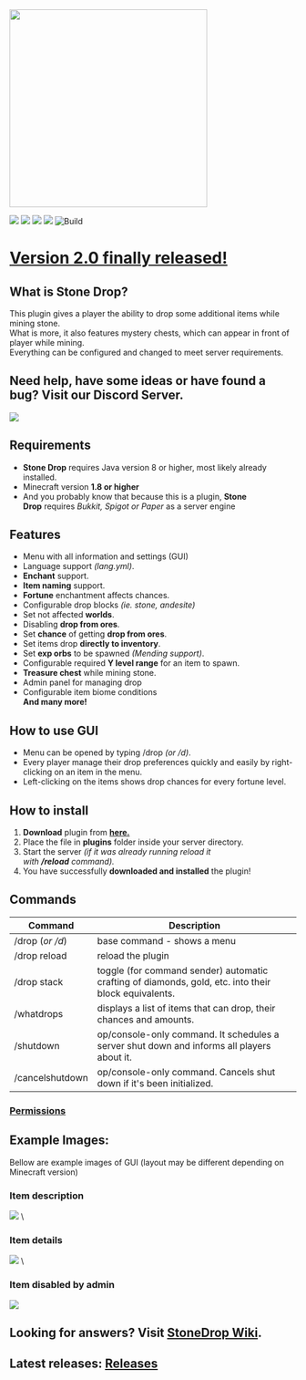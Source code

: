 <img src="https://raw.githubusercontent.com/ULTUX/StoneDropPlugin/master/.github/banner.png" desc="img by Ponanoix" height=347/>

![](https://img.shields.io/github/v/release/ULTUX/StoneDropPlugin)
![](https://img.shields.io/github/issues/ULTUX/StoneDropPlugin)
![](https://img.shields.io/github/license/ULTUX/StoneDropPlugin)
![](https://img.shields.io/github/release-date/ULTUX/StoneDropPlugin)
![Build](https://github.com/ULTUX/StoneDropPlugin/workflows/Java%20CI%20with%20Maven/badge.svg?branch=master)

# <ins>Version 2.0 finally released!</ins>


## What is Stone Drop?


This plugin gives a player the ability to drop some additional items while mining stone.\
What is more, it also features mystery chests, which can appear in front of player while mining.\
Everything can be configured and changed to meet server requirements.

## Need help, have some ideas or have found a bug? Visit our Discord Server.
[ ![](https://i.imgur.com/lUUtxLdl.jpg) ](https://discord.gg/4gsa9wCCST)


## Requirements


-   **Stone Drop** requires Java version 8 or higher, most likely already installed.
-   Minecraft version **1.8 or higher**
-   And you probably know that because this is a plugin, **Stone Drop** requires *Bukkit, Spigot or Paper* as a server engine

## Features


-   Menu with all information and settings (GUI)
-   Language support *(lang.yml)*.
-   **Enchant** support.
-   **Item naming** support.
-   **Fortune** enchantment affects chances.
-   Configurable drop blocks *(ie. stone, andesite)*
-   Set not affected **worlds**.
-   Disabling **drop from ores**.
-   Set **chance** of getting **drop from ores**.
-   Set items drop **directly to inventory**.
-   Set **exp orbs** to be spawned *(Mending support)*.
-   Configurable required **Y level range** for an item to spawn.
-   **Treasure chest** while mining stone. 
-   Admin panel for managing drop
-   Configurable item biome conditions \
**And many more!**
## How to use GUI
- Menu can be opened by typing /drop *(or /d)*.
- Every player manage their drop preferences quickly and easily by right-clicking on an item in the menu.
- Left-clicking on the items shows drop chances for every fortune level.

## How to install

1.  **Download** plugin from **[here.](https://github.com/ULTUX/StoneDropPlugin/releases)**
2.  Place the file in **plugins** folder inside your server directory.
3.  Start the server *(if it was already running reload it with **/reload** command).*
4.  You have successfully **downloaded and installed** the plugin!

## Commands

| Command | Description                                                                                              |
| ----------------|--------------------------------------------------------------------------------------------------|
| /drop (*or /d*) | base command - shows a menu                                                                      |
| /drop reload | reload the plugin                                                                                   |
| /drop stack | toggle (for command sender) automatic crafting of diamonds, gold, etc. into their block equivalents. |
| /whatdrops | displays a list of items that can drop, their chances and amounts.                                    |
| /shutdown | op/console-only command. It schedules a server shut down and informs all players about it.             |
| /cancelshutdown | op/console-only command. Cancels shut down if it's been initialized.                             |

### [Permissions](https://github.com/ULTUX/StoneDropPlugin/wiki/Permissions)

## Example Images:
Bellow are example images of GUI (layout may be different depending on Minecraft version)

### Item description
![](https://camo.githubusercontent.com/452558732644c4a2baf7381ddf88079d65e81cb8a41db19f3eb0dbfda65f4908/68747470733a2f2f692e696d6775722e636f6d2f5a4168646f456c2e706e67) \
### Item details
![](https://camo.githubusercontent.com/638a63c374a7b461bae422892c248bca7872ae6aadb9c653519f653d0c2107bf/68747470733a2f2f692e696d6775722e636f6d2f454b4d6c38384d2e706e67) \
### Item disabled by admin
![](https://camo.githubusercontent.com/39be50dcaf0f42e18c38ecd0d6d5018d2bdc5e9ce5e9785d0ac01b823dfb17d7/68747470733a2f2f692e696d6775722e636f6d2f354c6c786b67562e706e67)

## Looking for answers? Visit [StoneDrop Wiki](https://github.com/ULTUX/StoneDropPlugin/wiki/Config-file).

## Latest releases: [Releases](https://github.com/ULTUX/minecraft-stone-drop-plugin/releases/)
